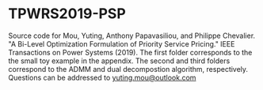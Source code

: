 # TPWRS2019-PSP
Source code for Mou, Yuting, Anthony Papavasiliou, and Philippe Chevalier. "A Bi-Level Optimization Formulation of Priority Service Pricing." IEEE Transactions on Power Systems (2019).
The first folder corresponds to the the small toy example in the appendix.
The second and third folders correspond to the ADMM and dual decompostion algorithm, respectively.
Questions can be addressed to  yuting.mou@outlook.com
